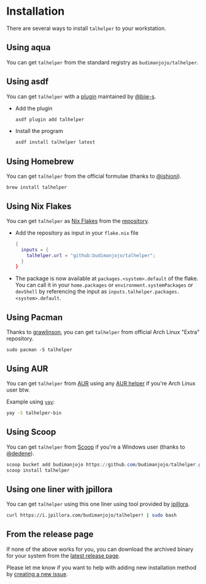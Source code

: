 # Installation

There are several ways to install `talhelper` to your workstation.

## Using aqua

You can get `talhelper` from the standard registry as `budimanjojo/talhelper`.

## Using asdf

You can get `talhelper` with a [plugin](https://github.com/bjw-s/asdf-talhelper) maintained by [@bjw-s](https://github.com/bjw-s).

- Add the plugin

    ```bash
    asdf plugin add talhelper
    ```

- Install the program

    ```bash
    asdf install talhelper latest
    ```

## Using Homebrew

You can get `talhelper` from the official formulae (thanks to [@ishioni](https://github.com/ishioni)).

```
brew install talhelper
```

## Using Nix Flakes

You can get `talhelper` as [Nix Flakes](https://nixos.wiki/wiki/Flakes) from the [repository](https://github.com/budimanjojo/talhelper).

- Add the repository as input in your `flake.nix` file

    ```nix
    {
      inputs = {
        talhelper.url = "github:budimanjojo/talhelper";
      }
    }
    ```

- The package is now available at `packages.<system>.default` of the flake. You can call it in your `home.packages` or `environment.systemPackages` or `devShell` by referencing the input as `inputs.talhelper.packages.<system>.default`.

## Using Pacman

Thanks to [grawlinson](https://github.com/grawlinson), you can get `talhelper` from official Arch Linux "Extra" repository.

```
sudo pacman -S talhelper
```

## Using AUR

You can get `talhelper` from [AUR](https://aur.archlinux.org/packages/talhelper-bin) using any [AUR helper](https://wiki.archlinux.org/title/AUR_helpers) if you're Arch Linux user btw.

Example using [`yay`](https://github.com/Jguer/yay):
```bash
yay -S talhelper-bin
```

## Using Scoop

You can get `talhelper` from [Scoop](https://scoop.sh/) if you're a Windows user (thanks to [@dedene](https://github.com/dedene)).

```powershell
scoop bucket add budimanjojo https://github.com/budimanjojo/talhelper.git
scoop install talhelper
```

## Using one liner with jpillora

You can get `talhelper` using this one liner using tool provided by [jpillora](https://github.com/jpillora/installer).

```bash
curl https://i.jpillora.com/budimanjojo/talhelper! | sudo bash
```

## From the release page

If none of the above works for you, you can download the archived binary for your system from the [latest release page](https://github.com/budimanjojo/talhelper/releases/latest).

Please let me know if you want to help with adding new installation method by [creating a new issue](https://github.com/budimanjojo/talhelper/issues/new).
